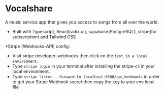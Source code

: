
# Vocalshare
A music service app that gives you access to songs from all over the world.
- Built with Typescript, React(radix ui), supabase(PostgreSQL), stripe(for subscription) and Tailwind CSS


*Stripe (Webhooks-API) config:
- Visit stripe developer-webhooks then click on the `test in a local environment`.
- Type `stripe login` in your terminal after installing the stripe-cli in your local environment.
- Type `stripe listen --forward-to localhost:3000/api/webhooks` in order to get your Stripe Webhook secret then copy the key to your env.local file
